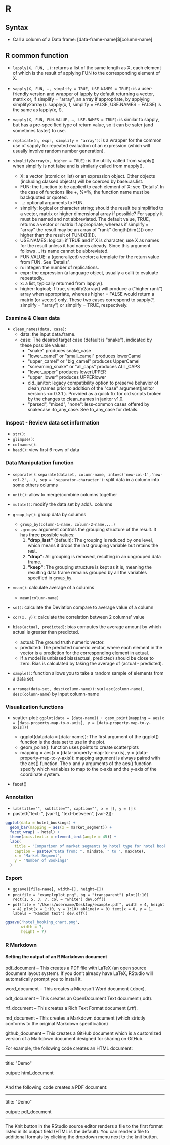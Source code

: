 # R

## Syntax

- Call a column of a Data frame: [data-frame-name]$[column-name]

## R common function

- `lapply(X, FUN, …)`: returns a list of the same length as X, each element of which is the result of applying FUN to the corresponding element of X.
- `sapply(X, FUN, …, simplify = TRUE, USE.NAMES = TRUE)`:  is a user-friendly version and wrapper of lapply by default returning a vector, matrix or, if simplify = "array", an array if appropriate, by applying simplify2array(). sapply(x, f, simplify = FALSE, USE.NAMES = FALSE) is the same as lapply(x, f).
- `vapply(X, FUN, FUN.VALUE, …, USE.NAMES = TRUE)`: is similar to sapply, but has a pre-specified type of return value, so it can be safer (and sometimes faster) to use.
- `replicate(n, expr, simplify = "array")`: is a wrapper for the common use of sapply for repeated evaluation of an expression (which will usually involve random number generation).
- `simplify2array(x, higher = TRUE)`: is the utility called from sapply() when simplify is not false and is similarly called from mapply().

  - X: a vector (atomic or list) or an expression object. Other objects (including classed objects) will be coerced by base::as.list.
  - FUN: the function to be applied to each element of X: see ‘Details’. In the case of functions like +, %*%, the function name must be backquoted or quoted.
  - …: optional arguments to FUN.
  - simplify: logical or character string; should the result be simplified to a vector, matrix or higher dimensional array if possible? For sapply it must be named and not abbreviated. The default value, TRUE, returns a vector or matrix if appropriate, whereas if simplify = "array" the result may be an array of “rank” (length(dim(.))) one higher than the result of FUN(X[[i]]).
  - USE.NAMES: logical; if TRUE and if X is character, use X as names for the result unless it had names already. Since this argument follows … its name cannot be abbreviated.
  - FUN.VALUE: a (generalized) vector; a template for the return value from FUN. See ‘Details’.
  - n: integer: the number of replications.
  - expr: the expression (a language object, usually a call) to evaluate repeatedly.
  - x: a list, typically returned from lapply().
  - higher: logical; if true, simplify2array() will produce a (“higher rank”) array when appropriate, whereas higher = FALSE would return a matrix (or vector) only. These two cases correspond to sapply(*, simplify = "array") or simplify = TRUE, respectively.

### Examine & Clean data

- `clean_names(data, case)`: 
  - data: the input data.frame.
  - case: The desired target case (default is "snake"), indicated by these possible values:
    - "snake" produces snake_case
    - "lower_camel" or "small_camel" produces lowerCamel
    - "upper_camel" or "big_camel" produces UpperCamel
    - "screaming_snake" or "all_caps" produces ALL_CAPS
    - "lower_upper" produces lowerUPPER
    - "upper_lower" produces UPPERlower
    - old_janitor: legacy compatibility option to preserve behavior of clean_names prior to addition of the "case" argument(janitor versions <= 0.3.1 ). Provided as a quick fix for old scripts broken by the changes to clean_names in janitor v1.0.
    - "parsed", "mixed", "none": less-common cases offered by snakecase::to_any_case. See to_any_case for details.

### Inspect - Review data set information

- `str()`:
- `glimpse()`:
- `colnames()`:
- `head()`: view first 6 rows of data

### Data Manipulation function

- `separate()`: `separate(dataset, column-name, into=c('new-col-1','new-col-2',..), sep = 'separator-character')`: split data in a column into some others columns
- `unit()`: allow to merge/combine columns together
- `mutate()`: modify the data set by add/.. columns
- `group_by()`: group data by columns
  - `group_by(column-1-name, column-2-name,...)`
  - `.groups`: argument controls the grouping structure of the result. It has three possible values:
    1. **"drop_last"** (default): The grouping is reduced by one level, which means it drops the last grouping variable but retains the rest.
    2. **"drop"**: All grouping is removed, resulting in an ungrouped data frame.
    3. **"keep"**: The grouping structure is kept as it is, meaning the resulting data frame remains grouped by all the variables specified in `group_by`.

- `mean()`: calculate average of a columns
  - `mean(column-name)` 
- `sd()`: calculate the Deviation compare to average value of a column
- `cor(x, y))`: calculate the correlation between 2 columns' value
- `bias(actual, predicted)`: bias computes the average amount by which actual is greater than predicted.
  - actual: The ground truth numeric vector.
  - predicted: The predicted numeric vector, where each element in the vector is a prediction for the corresponding element in actual.
  - If a model is unbiased bias(actual, predicted) should be close to zero. Bias is calculated by taking the average of (actual - predicted).
- `sample()`: function allows you to take a random sample of elements from a data set. 
- `arrange(data-set, desc(column-name))`: sort `asc(column-name)`, `desc(column-name`) by input column-name

### Visualization functions

- scatter-plot: `ggplot(data = [data-name]) + geom_point(mapping = aes(x = [data-property-map-to-x-axis], y = [data-property-map-to-y-axis]))`
  - ggplot(datadata = [data-name]): The first argument of the ggplot() function is the data set to use in the plot.
  - geom_point(): function uses points to create scatterplots
  - mapping = aes(x = [data-property-map-to-x-axis], y = [data-property-map-to-y-axis]): mapping argument is always paired with the aes() function. The x and y arguments of the aes() function specify which variables to map to the x-axis and the y-axis of the coordinate system. 

- facet()

### Annotation

- `lab(title="", subtitle="", caption="", x = [], y = [])`:
- paste0("text: ", [var-1], "text-between", [var-2]):

```r
ggplot(data = hotel_bookings) +
  geom_bar(mapping = aes(x = market_segment)) +
  facet_wrap( ~ hotel) +
  theme(axis.text.x = element_text(angle = 45)) +
  labs(
    title = "Comparison of market segments by hotel type for hotel bookings",
    caption = paste0("Data from: ", mindate, " to ", maxdate),
    x = "Market Segment",
    y = "Number of Bookings"
  )
```


### Export

- `ggsave([file-naae], width=[], height=[])`
- `png(file = "exampleplot.png", bg = "transparent") plot(1:10) rect(1, 5, 3, 7, col = "white") dev.off()`
- `pdf(file = "/Users/username/Desktop/example.pdf", width = 4, height = 4) plot(x = 1:10, y = 1:10) abline(v = 0) text(x = 0, y = 1, labels = "Random text") dev.off()`

```r
ggsave('hotel_booking_chart.png',
       width = 7,
       height = 7)
```

### R Markdown

#### Setting the output of an R Markdown document

pdf_document – This creates a PDF file with LaTeX (an open source document layout system). If you don’t already have LaTeX, RStudio will automatically prompt you to install it.

word_document – This creates a Microsoft Word document (.docx).

odt_document – This creates an OpenDocument Text document (.odt).

rtf_document – This creates a Rich Text Format document (.rtf).  

md_document – This creates a Markdown document (which strictly conforms to the original Markdown specification)

github_document – This creates a GitHub document which is a customized version of a Markdown document designed for sharing on GitHub.

For example, the following code creates an HTML document:

---

title: "Demo"

output: html_document

---

And the following code creates a PDF document:

---

title: "Demo"

output: pdf_document

---

The Knit button in the RStudio source editor renders a file to the first format listed in its output field (HTML is the default). You can render a file to additional formats by clicking the dropdown menu next to the knit button.